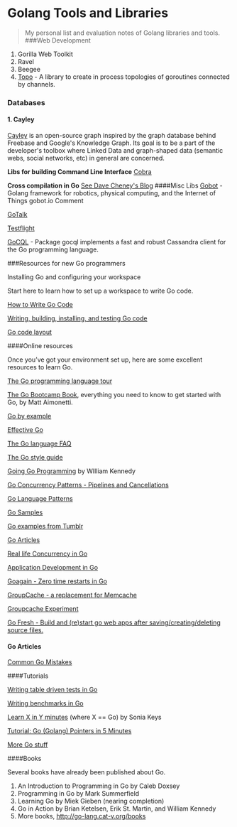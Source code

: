 Golang Tools and Libraries
======================
> My personal list and evaluation notes of Golang libraries and tools.
###Web Development 
1. Gorilla Web Toolkit
2. Ravel
3. Beegee
4. [Topo](https://github.com/mdmarek/topo) - A library to create in process topologies of goroutines connected by channels.

### Databases

#### 1. Cayley
[Cayley](https://github.com/google/cayley) is an open-source graph inspired by the graph database behind Freebase and Google's Knowledge Graph. Its goal is to be a part of the developer's toolbox where Linked Data and graph-shaped data (semantic webs, social networks, etc) in general are concerned.

**Libs for building Command Line Interface** 
[Cobra](https://github.com/spf13/cobra)

**Cross compilation in Go**
[See Dave Cheney's Blog](http://dave.cheney.net/2013/07/09/an-introduction-to-cross-compilation-with-go-1-1)
####Misc Libs
[Gobot](http://gobot.io/) - Golang framework for robotics, physical computing, and the Internet of Things 
gobot.io  Comment

[GoTalk](http://rsms.me/2015/01/21/gotalk.html)

[Testflight](https://github.com/drewolson/testflight)

[GoCQL](https://github.com/gocql/gocql) - Package gocql implements a fast and robust Cassandra client for the Go programming language.

###Resources for new Go programmers

Installing Go and configuring your workspace

Start here to learn how to set up a workspace to write Go code.

[How to Write Go Code](http://golang.org/doc/code.html)

[Writing, building, installing, and testing Go code](https://www.youtube.com/watch?v=XCsL89YtqCs)

[Go code layout](https://code.google.com/p/jmcvetta-contrib/wiki/GithubCodeLayout)


####Online resources

Once you’ve got your environment set up, here are some excellent resources to learn Go.

[The Go programming language tour](http://tour.golang.org/#1)

[The Go Bootcamp Book](http://www.golangbootcamp.com/book/), everything you need to know to get started with Go, by Matt Aimonetti.

[Go by example](https://gobyexample.com/)

[Effective Go](http://golang.org/doc/effective_go.html)

[The Go language FAQ](http://golang.org/doc/faq)

[The Go style guide](https://code.google.com/p/go-wiki/wiki/Style)

[Going Go Programming](http://www.goinggo.net/) by WIlliam Kennedy

[Go Concurrency Patterns - Pipelines and Cancellations](http://blog.golang.org/pipelines)

[Go Language Patterns](https://sites.google.com/site/gopatterns/)

[Go Samples](https://github.com/golang-samples)

[Go examples from Tumblr](http://golang-examples.tumblr.com/)

[Go Articles](https://github.com/golang/go/wiki/Articles)

[Real life Concurrency in Go](http://matt.aimonetti.net/posts/2012/11/27/real-life-concurrency-in-go/)

[Application Development in Go](http://jasonroelofs.com/2013/08/01/application-development-in-go/)

[Goagain - Zero time restarts in Go](https://github.com/rcrowley/goagain)

[GroupCache - a replacement for Memcache](https://github.com/golang/groupcache)

[Groupcache Experiment](https://github.com/capotej/groupcache-db-experiment)

[Go Fresh - Build and (re)start go web apps after saving/creating/deleting source files.](https://github.com/pilu/fresh)


#### Go Articles
[Common Go Mistakes](http://soryy.com/blog/2014/common-mistakes-with-go-lang/)

####Tutorials

[Writing table driven tests in Go](http://dave.cheney.net/2013/06/09/writing-table-driven-tests-in-go)

[Writing benchmarks in Go](http://dave.cheney.net/2013/06/30/how-to-write-benchmarks-in-go)

[Learn X in Y minutes](http://learnxinyminutes.com/docs/go/) (where X == Go) by Sonia Keys

[Tutorial: Go (Golang) Pointers in 5 Minutes](http://www.giantflyingsaucer.com/blog/?p=4720)

[More Go stuff](https://github.com/mindreframer/golang-stuff)

####Books

Several books have already been published about Go.

 1. An Introduction to Programming in Go by Caleb Doxsey
 2. Programming in Go by Mark Summerfield
 3. Learning Go by Miek Gieben (nearing completion)
 4. Go in Action by Brian Ketelsen, Erik St. Martin, and William Kennedy
 5. More books, http://go-lang.cat-v.org/books

